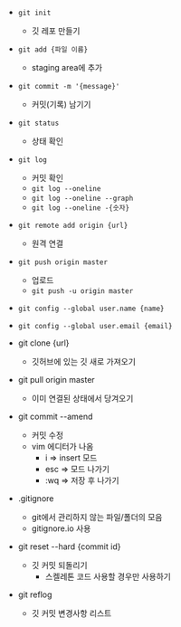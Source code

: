 - `git init`
	- 깃 레포 만들기
- `git add {파일 이름}`
	- staging area에 추가
- `git commit -m '{message}'`
	- 커밋(기록) 남기기
- `git status`
	- 상태 확인
- `git log`
	- 커밋 확인
	- `git log --oneline`
	- `git log --oneline --graph`
	- `git log --oneline -{숫자}`
- `git remote add origin {url}`
	- 원격 연결
- `git push origin master`
	- 업로드
	- `git push -u origin master`
- `git config --global user.name {name}`
- `git config --global user.email {email}`

- git clone {url}
	- 깃허브에 있는 깃 새로 가져오기
- git pull origin master
	- 이미 연결된 상태에서 당겨오기
- git commit --amend
	- 커밋 수정
	- vim 에디터가 나옴
		- i => insert 모드
		- esc => 모드 나가기
		- :wq => 저장 후 나가기
- .gitignore
	- git에서 관리하지 않는 파일/폴더의 모음
	- gitignore.io 사용
- git reset --hard {commit id}
	- 깃 커밋 되돌리기
		- 스켈레톤 코드 사용할 경우만 사용하기
- git reflog
	- 깃 커밋 변경사항 리스트